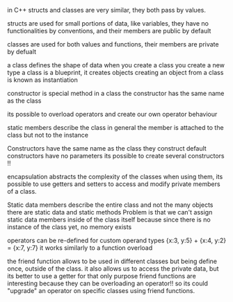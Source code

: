 in C++ structs and classes are very similar, they both pass by values.

structs are used for small portions of data, like variables, they have no functionalities by conventions, and their members are public by default

classes are used for both values and functions, their members are private by defualt

a class defines the shape of data
when you create a class you create a new type
a class is a blueprint, it creates objects
creating an object from a class is known as instantiation

constructor is special method in a class
the constructor has the same name as the class

its possible to overload operators and create our own
operator behaviour

static members describe the class in general
the member is attached to the class but not to the instance

Constructors have the same name as the class they construct
default constructors have no parameters
its possible to create several constructors !!

encapsulation abstracts the complexity of the classes when using them, its possible to use getters and setters to access and modify private members of a class.

Static data members describe the entire class and not the many objects
there are static data and static methods
Problem is that we can't assign static data members inside of the class itself because since there is no instance of the class yet, no memory exists

operators can be re-defined for custom operand types {x:3, y:5} + {x:4, y:2} = {x:7, y:7}
it works similarly to a function overload

the friend function allows to be used in different classes but being define once, outside of the class. it also allows us to access the private data, but its better to use a getter for that only purpose
friend functions are interesting because they can be overloading an operator!!
so its could "upgrade" an operator on specific classes using friend functions.
